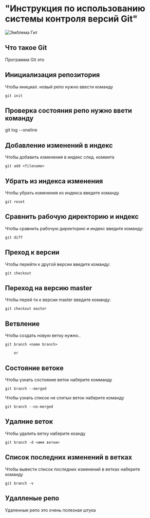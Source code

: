# **"Инструкция по использованию системы контроля версий Git"** #
![Эмблема Гит](dragon.png)

## Что такое Git

Программа Git  это

## Инициализация репозитория ##

Чтобы инициал. новый репо нужно ввести команду

    git init

## Проверка состояния репо нужно ввети команду ##

git log --oneline

## Добавление изменений в индекс ##

Чтобы добавить изменения в индекс след. коммита

    git add <filename>

## Убрать из индекса изменения ##

Чтобы убрать изменения из индекса введите команду

    git reset

## Сравнить рабочую директорию и индекс ##

Чтобы сравнить рабочую директорию и индекс введите команду:

    git diff

## Преход к версии 

Чтобы перейти к другой версии введите команду:

    git checkout

## Переход на версию master

Чтобы перей ти к версии master введите команду:

    git checkout master

## Ветвление

Чтобы создать новую ветку нужно..

    git branch <name branch>

        or 
  
  ## Состояние ветокe

  Чтобы узнать состояние веток наберите комманду

    git branch --merged

Чтобы узнать список не слитых веток наберите команду

    git branch --no-merged

## Удалние веток

Чтобы удалить ветку наберите коанду

    git branch -d <имя ветки>

## Список последних изменений в ветках

Чтобы вывести список последних изменений в ветках наберите команду

    git branch -v

## Удалленые репо

Удаленные репо это очень полезная штука
